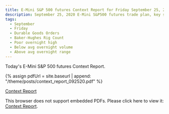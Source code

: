 ```yaml
---
title: E-Mini S&P 500 futures Context Report for Friday September 25, 2020
description: September 25, 2020 E-Mini S&P500 futures trade plan, key support and resistance zones, and volatility analysis.
tags:
  - September
  - Friday
  - Durable Goods Orders
  - Baker-Hughes Rig Count
  - Poor overnight high
  - Below avg overnight volume
  - Above avg overnight range
---
```


Today's E-Mini S&P 500 futures Context Report.

{% assign pdfUrl = site.baseurl | append: "/theme/posts/context_report_092520.pdf" %}

<a href="{{pdfUrl}}">Context Report</a>

<object data="{{pdfUrl}}" type="application/pdf" width="700px" height="700px">
    <p>This browser does not support embedded PDFs. Please click here to view it: <a href="{{pdfUrl}}">Context Report</a>.</p>
</object>

